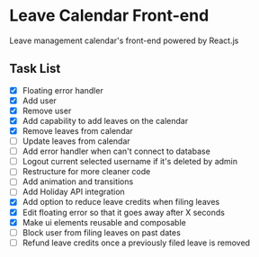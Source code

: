 # Leave Calendar Front-end
Leave management calendar's front-end powered by React.js

## Task List
- [x] Floating error handler
- [x] Add user
- [x] Remove user
- [x] Add capability to add leaves on the calendar
- [x] Remove leaves from calendar
- [ ] Update leaves from calendar
- [ ] Add error handler when can't connect to database
- [ ] Logout current selected username if it's deleted by admin
- [ ] Restructure for more cleaner code
- [ ] Add animation and transitions
- [ ] Add Holiday API integration
- [x] Add option to reduce leave credits when filing leaves
- [x] Edit floating error so that it goes away after X seconds
- [x] Make ui elements reusable and composable
- [ ] Block user from filing leaves on past dates
- [ ] Refund leave credits once a previously filed leave is removed